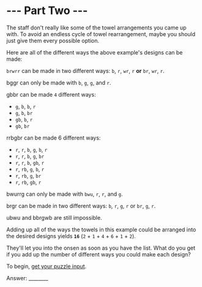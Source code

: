 # --- Part Two ---

The staff don't really like some of the towel arrangements you came up with. To avoid an endless cycle of towel rearrangement, maybe you should just give them every possible option.

Here are all of the different ways the above example's designs can be made:

`brwrr` can be made in two different ways: `b`, `r`, `wr`, `r` **or** `br`, `wr`, `r`.

bggr can only be made with `b`, `g`, `g`, and `r`.

gbbr can be made `4` different ways:

- `g`, `b`, `b`, `r`
- `g`, `b`, `br`
- `gb`, `b`, `r`
- `gb`, `br`

rrbgbr can be made 6 different ways:

- `r`, `r`, `b`, `g`, `b`, `r`
- `r`, `r`, `b`, `g`, `br`
- `r`, `r`, `b`, `gb`, `r`
- `r`, `rb`, `g`, `b`, `r`
- `r`, `rb`, `g`, `br`
- `r`, `rb`, `gb`, `r`

bwurrg can only be made with `bwu`, `r`, `r`, and `g`.

brgr can be made in two different ways: `b`, `r`, `g`, `r` or `br`, `g`, `r`.

ubwu and bbrgwb are still impossible.

Adding up all of the ways the towels in this example could be arranged into the desired designs yields **`16`** (`2` + `1` + `4` + `6` + `1` + `2`).

They'll let you into the onsen as soon as you have the list. What do you get if you add up the number of different ways you could make each design?


To begin, [get your puzzle input](./challenge_2.txt).

Answer: ________